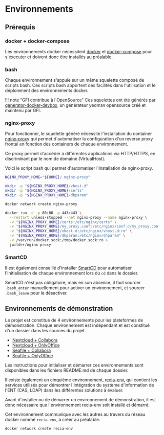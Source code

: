# Environnements

## Prérequis

### docker + docker-compose

Les environnements docker nécessitent [docker](https://www.docker.com) et 
[docker-compose](https://docs.docker.com/compose/) pour s'éxecuter et doivent donc être installés au préalable.

### bash

Chaque environnement s'appuie sur un même squelette composé de scripts bash. Ces scripts bash apportent des 
facilités dans l'utilisation et le déploiement des environnements docker.

!!! note "GFI contribue à l'OpenSource"
    Ces squelettes ont été générés par 
    [generator-docker-devbox](https://github.com/gfi-centre-ouest/generator-docker-devbox), un générateur yeoman 
    opensource créé et maintenu par GFI.

### nginx-proxy

Pour fonctionner, le squelette généré nécessite l'installation du container 
[nginx-proxy](https://github.com/jwilder/nginx-proxy) qui permet d'automatiser la configuration d'un reverse proxy 
frontal en fonction des containers de chaque environnement. 

Ce proxy permet d'accéder à différentes applications via HTTP/HTTPS, en discriminant par le nom de domaine (VirtualHost).

Voici le script bash qui permet d'automatiser l'installation de nginx-proxy.

```bash
NGINX_PROXY_HOME="${HOME}/.nginx-proxy"

mkdir -p "${NGINX_PROXY_HOME}/vhost.d"
mkdir -p "${NGINX_PROXY_HOME}/certs"
mkdir -p "${NGINX_PROXY_HOME}/dhparam"

docker network create nginx-proxy

docker run -d -p 80:80 -p 443:443 \
  --restart unless-stopped --net nginx-proxy --name nginx-proxy \
  -v "${NGINX_PROXY_HOME}/certs:/etc/nginx/certs" \
  -v "${NGINX_PROXY_HOME}/my_proxy.conf:/etc/nginx/conf.d/my_proxy.conf:ro" \
  -v "${NGINX_PROXY_HOME}/vhost.d:/etc/nginx/vhost.d:ro" \
  -v "${NGINX_PROXY_HOME}/dhparam:/etc/nginx/dhparam" \
  -v /var/run/docker.sock:/tmp/docker.sock:ro \
  jwilder/nginx-proxy
```

### SmartCD

Il est également conseillé d'installer [SmartCD](https://github.com/cxreg/smartcd) pour automatiser l'initialisation de
chaque environnement lors du `cd` dans le dossier. 

SmartCD  n'est pas obligatoire, mais en son absence, il faut sourcer `.bash_enter` manuellement pour activer un environnement, et sourcer 
`.bash_leave` pour le désactiver.

## Environnements de démonstration

Le projet est constitué de 4 environnements pour les plateformes de démonstration. Chaque environnement est indépendant 
et est constitué d'un dossier dans les sources du projet.

* [Nextcloud + Collabora](https://github.com/GIP-RECIA/recia-poc-cloud/tree/master/1-nextcloud-collabora)
* [Nextcloud + OnlyOffice](https://github.com/GIP-RECIA/recia-poc-cloud/tree/master/2-nextcloud-onlyoffice)
* [Seafile + Collabora](https://github.com/GIP-RECIA/recia-poc-cloud/tree/master/3-Seafile-collabora)
* [Seafile + OnlyOffice](https://github.com/GIP-RECIA/recia-poc-cloud/tree/master/4-Seafile-onlyoffice)

Les instructions pour initialiser et démarrer ces environnements sont disponibles dans les fichiers README.md de chaque 
dossier.

Il existe également un cinquième environnement, [recia-env](https://github.com/GIP-RECIA/recia-poc-cloud/tree/master/recia-env), 
qui contient les services utilisés pour démontrer l'intégration du système d'information de l'ENT (CAS, LDAP) dans
les différentes solutions à évaluer.


Avant d'installer ou de démarrer un environnement de démonstration, il est donc nécessaire que l'environnement
 recia-env soit installé et démarré.

Cet environnement communique avec les autres au travers du réseau docker nommé `recia-env`, à créer au préalable.

```bash
docker network create recia-env
```
